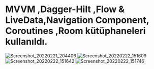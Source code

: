 # MVVM ,Dagger-Hilt ,Flow & LiveData,Navigation Component, Coroutines ,Room kütüphaneleri kullanıldı.
        
![Screenshot_20220221_204406](https://user-images.githubusercontent.com/56538177/155131534-2c7b6d1a-e4b1-4059-ad2b-3872cbd497cd.png)
![Screenshot_20220222_151609](https://user-images.githubusercontent.com/56538177/155131573-216fefc4-8168-4099-ba55-24322b1a100f.png)
![Screenshot_20220222_151642](https://user-images.githubusercontent.com/56538177/155131596-da9b0c37-c75a-4665-83db-430207669d29.png)
![Screenshot_20220222_151746](https://user-images.githubusercontent.com/56538177/155131657-32a8577d-dab9-40a1-89bd-a6a245e42b4e.png)


